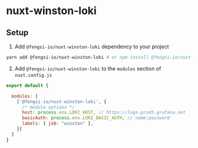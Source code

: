 # nuxt-winston-loki

## Setup

1. Add `@fengsi-io/nuxt-winston-loki` dependency to your project

```bash
yarn add @fengsi-io/nuxt-winston-loki # or npm install @fengsi-io/nuxt-winston-loki
```

2. Add `@fengsi-io/nuxt-winston-loki` to the `modules` section of `nuxt.config.js`

```js
export default {

  modules: [
    ['@fengsi-io/nuxt-winston-loki', {
      /* module options */
      host: process.env.LOKI_HOST, // https://logs-prod3.grafana.net
      basicAuth: process.env.LOKI_BASIC_AUTH, // name:password
      labels: { job: "winston" },
    }]
  ]
}
```
